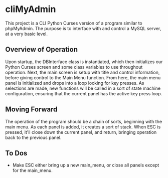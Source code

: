 # cliMyAdmin
This project is a CLI Python Curses version of a program similar to phpMyAdmin. The purpose is to interface with and control a MySQL server, at a very basic level.

## Overview of Operation
Upon startup, the DBInterface class is instantiated, which then initializes our Python Curses screen and some class variables to use throughout operation. Next, the main screen is setup with title and control information, before giving control to the Main Menu function. From here, the main menu panel is initialized and drops into a loop looking for key presses. As selections are made, new functions will be called in a sort of state machine configuration, ensuring that the current panel has the active key press loop.

## Moving Forward
The operation of the program should be a chain of sorts, beginning with the main menu. As each panel is added, it creates a sort of stack. When ESC is pressed, it'll close down the current panel, and return, bringing operation back to the previous panel.

## To Dos
* Make ESC either bring up a new main_menu, or close all panels except for the main_menu.